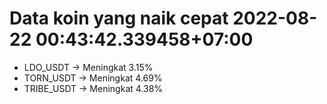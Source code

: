 # Data koin yang naik cepat 2022-08-22 00:43:42.339458+07:00

* LDO_USDT -> Meningkat 3.15%
* TORN_USDT -> Meningkat 4.69%
* TRIBE_USDT -> Meningkat 4.38%
